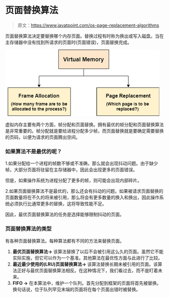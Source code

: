 # 页面替换算法

> 原文：<https://www.javatpoint.com/os-page-replacement-algorithms>

页面替换算法决定要替换哪个内存页面。替换过程有时称为换出或写入磁盘。当在主存储器中没有找到所请求的页面时(页面错误)，页面替换完成。

![OS Page Replacement Algorithms](img/5e2b4fbad93554e99e0a77b774395ba1.png)

虚拟内存主要有两个方面，帧分配和页面替换。拥有最优的帧分配和页面替换算法是非常重要的。帧分配就是要给进程分配多少帧，而页面替换就是要确定需要替换的页码，以便为请求的页面腾出空间。

### 如果算法不是最优的呢？

1.如果分配给一个进程的帧数不够或不准确，那么就会出现抖动问题。由于缺少帧，大部分页面将驻留在主存储器中，因此会出现更多的页面错误。

但是，如果操作系统为进程分配了更多的帧，则可能会出现内部碎片。

2.如果页面替换算法不是最优的，那么还会有抖动的问题。如果被请求页面替换的页面数量将在不久的将来被引用，那么将会有更多数量的换入和换出，因此操作系统必须执行比通常更多的替换，这将导致性能不足。

因此，最优页面替换算法的任务是选择能够限制抖动的页面。

### 页面替换算法的类型

有各种页面替换算法。每种算法都有不同的方法来替换页面。

1.  **最优页面替换算法→** 该算法替换了以后不会被引用这么久的页面。虽然它不能实际实施，但它可以作为一个基准。其他算法在最优性方面与此进行了比较。
2.  **最近最少使用的(LRU)页面替换算法→** 该算法替换长期未被引用的页面。该算法正好与最优页面替换算法相反。在这种情况下，我们看过去，而不是盯着未来。
3.  **FIFO →** 在本算法中，维护一个队列。首先分配到框架的页面将首先被替换。换句话说，位于队列罕见末端的页面将在每个页面出错时被替换。